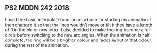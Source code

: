## PS2 MDDN 242 2018

I used the basic interpolate function as a base for starting my animation. I then changed it so that the lines wouldn't move or tilt if they have a length of 0 in the old or new letter. I also decided to make the ring become a full circle before switching to the new arc angles. When the animation is half complete, the ring will be a brighter colour and fades in/out of that colour during the rest of the animation.